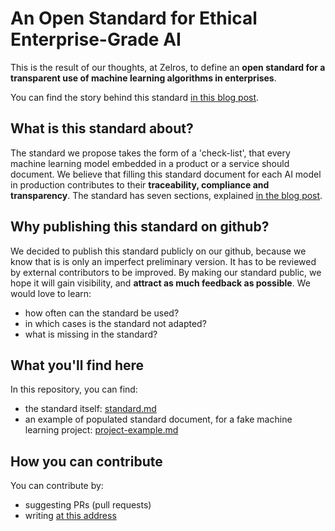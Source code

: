 # An Open Standard for Ethical Enterprise-Grade AI
This is the result of our thoughts, at Zelros, to define an **open standard for a transparent use of machine learning algorithms in enterprises**.

You can find the story behind this standard [in this blog post](https://medium.com/@Zelros/an-open-standard-for-ethical-enterprise-grade-ai-b21bc5908b73).

## What is this standard about?
The standard we propose takes the form of a 'check-list', that every machine learning model embedded in a product or a service should document. We believe that filling this standard document for each AI model in production contributes to their **traceability, compliance and transparency**.
The standard has seven sections, explained [in the blog post](https://medium.com/@Zelros/an-open-standard-for-ethical-enterprise-grade-ai-b21bc5908b73).

## Why publishing this standard on github?
We decided to publish this standard publicly on our github, because we know that is is only an imperfect preliminary version. It has to be reviewed by external contributors to be improved. By making our standard public, we hope it will gain visibility, and **attract as much feedback as possible**. We would love to learn:
-   how often can the standard be used?
-   in which cases is the standard not adapted?
-   what is missing in the standard?

## What you'll find here
In this repository, you can find: 
- the standard itself: [standard.md](https://github.com/zelros/Ethical-AI-Standard/blob/master/standard.md)
- an example of populated standard document, for a fake machine learning project: [project-example.md](https://github.com/zelros/Ethical-AI-Standard/blob/master/project-example.md)

## How you can contribute
You can contribute by:
- suggesting PRs (pull requests)
- writing [at this address](mailto:hi@zelros.com)
